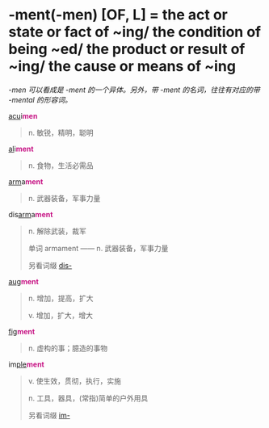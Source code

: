 # -ment(-men) [OF, L] = the act or state or fact of ~ing/ the condition of being ~ed/ the product or result of ~ing/ the cause or means of ~ing

*-men 可以看成是 -ment 的一个异体。另外，带 -ment 的名词，往往有对应的带 -mental 的形容词。*

[acu](_ac_.md)i<b style="color: #C71585;">men</b>
> n. 敏锐，精明，聪明

[al](_al_.md)i<b style="color: #C71585;">ment</b>
> n. 食物，生活必需品

[arm](_arm_.md)a<b style="color: #C71585;">ment</b>
> n. 武器装备，军事力量

dis[arm](_arm_.md)a<b style="color: #C71585;">ment</b>
> n. 解除武装，裁军
>
> 单词 armament —— n. 武器装备，军事力量
>
> 另看词缀 [dis-](dis-.md)

[aug](_aug_.md)<b style="color: #C71585;">ment</b>
> n. 增加，提高，扩大
>
> v. 增加，扩大，增大

[fig](_fig_.md)<b style="color: #C71585;">ment</b>
> n. 虚构的事；臆造的事物

im[ple](_ple_.md)<b style="color: #C71585;">ment</b>
> v. 使生效，贯彻，执行，实施
>
> n. 工具，器具，(常指)简单的户外用具
>
> 另看词缀 [im-](in-.2.md)